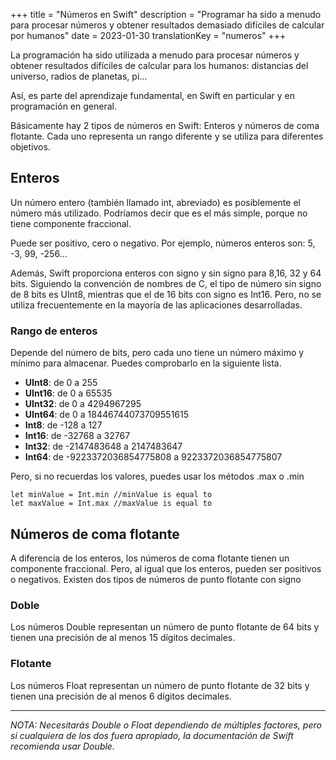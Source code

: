 +++
title = "Números en Swift"
description = "Programar ha sido a menudo para procesar números y obtener resultados demasiado difíciles de calcular por humanos"
date = 2023-01-30
translationKey = "numeros"
+++

La programación ha sido utilizada a menudo para procesar números y obtener resultados difíciles de calcular para los humanos: distancias del universo, radios de planetas, pi...

Así, es parte del aprendizaje fundamental, en Swift en particular y en programación en general.

Básicamente hay 2 tipos de números en Swift: Enteros y números de coma flotante. Cada uno representa un rango diferente y se utiliza para diferentes objetivos.

## Enteros

Un número entero (también llamado int, abreviado) es posiblemente el número más utilizado. Podríamos decir que es el más simple, porque no tiene componente fraccional.

Puede ser positivo, cero o negativo. Por ejemplo, números enteros son: 5, -3, 99, -256...

Además, Swift proporciona enteros con signo y sin signo para 8,16, 32 y 64 bits. Siguiendo la convención de nombres de C, el tipo de número sin signo de 8 bits es UInt8, mientras que el de 16 bits con signo es Int16. Pero, no se utiliza frecuentemente en la mayoría de las aplicaciones desarrolladas.

### Rango de enteros
Depende del número de bits, pero cada uno tiene un número máximo y mínimo para almacenar. Puedes comprobarlo en la siguiente lista.

- **UInt8**: de 0 a 255
- **UInt16**: de 0 a 65535
- **UInt32**: de 0 a 4294967295
- **UInt64**: de 0 a 18446744073709551615
- **Int8**: de -128 a 127
- **Int16**: de -32768 a 32767
- **Int32**: de -2147483648 a 2147483647
- **Int64**: de -9223372036854775808 a 9223372036854775807

Pero, si no recuerdas los valores, puedes usar los métodos .max o .min

```
let minValue = Int.min //minValue is equal to
let maxValue = Int.max //maxValue is equal to
```

## Números de coma flotante
A diferencia de los enteros, los números de coma flotante tienen un componente fraccional. Pero, al igual que los enteros, pueden ser positivos o negativos.
Existen dos tipos de números de punto flotante con signo
### Doble
Los números Double representan un número de punto flotante de 64 bits y tienen una precisión de al menos 15 dígitos decimales.
### Flotante
Los números Float representan un número de punto flotante de 32 bits y tienen una precisión de al menos 6 dígitos decimales.

***
*NOTA: Necesitarás Double o Float dependiendo de múltiples factores, pero si cualquiera de los dos fuera apropiado, la documentación de Swift recomienda usar Double.*

